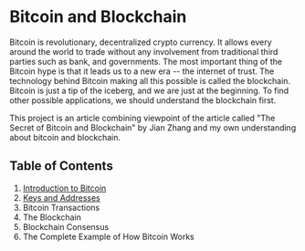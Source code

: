 # Bitcoin and Blockchain 
Bitcoin is revolutionary, decentralized crypto currency. It allows every around the world to trade without any involvement from traditional third parties such as bank, and governments. The most important thing of the Bitcoin hype is that it leads us to a new era -- the internet of trust. The technology behind Bitcoin making all this possible is called the blockchain. Bitcoin is just a tip of the iceberg, and we are just at the beginning. To find other possible applications, we should understand the blockchain first.

This project is an article combining viewpoint of the article called "The Secret of Bitcoin and Blockchain" by Jian Zhang and my own understanding about bitcoin and blockchain.

## Table of Contents
1. [Introduction to Bitcoin](doc/Introduction-to-Bitcoin.md)
2. [Keys and Addresses](doc/Keys-and-Addresses.md)
3. Bitcoin Transactions
4. The Blockchain
5. Blockchain Consensus
6. The Complete Example of How Bitcoin Works
